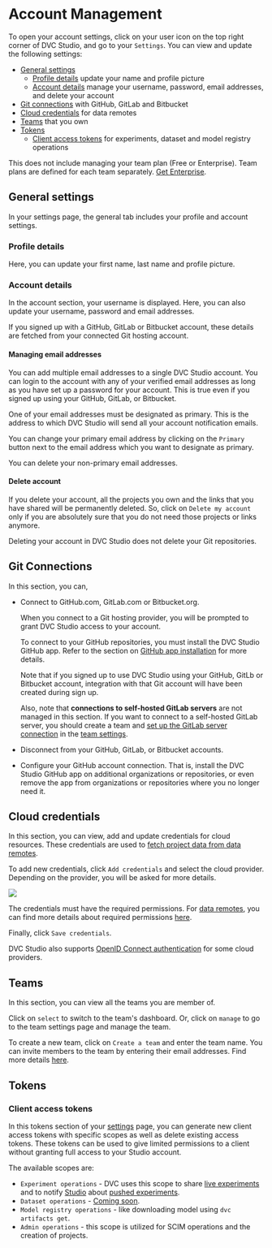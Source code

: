 # Account Management

To open your account settings, click on your user icon on the top right corner
of DVC Studio, and go to your `Settings`. You can view and update the following
settings:

- [General settings](#general-settings)
  - [Profile details](#profile-details) update your name and profile picture
  - [Account details](#account-details) manage your username, password, email
    addresses, and delete your account
- [Git connections](#git-connections) with GitHub, GitLab and Bitbucket
- [Cloud credentials](#cloud-credentials) for data remotes
- [Teams](#teams) that you own
- [Tokens](#tokens)
  - [Client access tokens](#client-access-tokens) for experiments, dataset and
    model registry operations

<admon>

This does not include managing your team plan (Free or Enterprise). Team plans
are defined for each team separately.
[Get Enterprise](/doc/studio/user-guide/team-collaboration#get-enterprise).

</admon>

## General settings

In your settings page, the general tab includes your profile and account
settings.

### Profile details

Here, you can update your first name, last name and profile picture.

### Account details

In the account section, your username is displayed. Here, you can also update
your username, password and email addresses.

<admon>

If you signed up with a GitHub, GitLab or Bitbucket account, these details are
fetched from your connected Git hosting account.

</admon>

#### Managing email addresses

You can add multiple email addresses to a single DVC Studio account. You can
login to the account with any of your verified email addresses as long as you
have set up a password for your account. This is true even if you signed up
using your GitHub, GitLab, or Bitbucket.

One of your email addresses must be designated as primary. This is the address
to which DVC Studio will send all your account notification emails.

You can change your primary email address by clicking on the `Primary` button
next to the email address which you want to designate as primary.

You can delete your non-primary email addresses.

#### Delete account

If you delete your account, all the projects you own and the links that you have
shared will be permanently deleted. So, click on `Delete my account` only if you
are absolutely sure that you do not need those projects or links anymore.

<admon>

Deleting your account in DVC Studio does not delete your Git repositories.

</admon>

## Git Connections

In this section, you can,

- Connect to GitHub.com, GitLab.com or Bitbucket.org.

  When you connect to a Git hosting provider, you will be prompted to grant DVC
  Studio access to your account.

  To connect to your GitHub repositories, you must install the DVC Studio GitHub
  app. Refer to the section on
  [GitHub app installation](/doc/studio/user-guide/git-integrations/github-app)
  for more details.

  Note that if you signed up to use DVC Studio using your GitHub, GitLb or
  Bitbucket account, integration with that Git account will have been created
  during sign up.

  Also, note that **connections to self-hosted GitLab servers** are not managed
  in this section. If you want to connect to a self-hosted GitLab server, you
  should create a team and
  [set up the GitLab server connection](/doc/studio/user-guide/git-integrations/custom-gitlab-server)
  in the [team settings].

- Disconnect from your GitHub, GitLab, or Bitbucket accounts.
- Configure your GitHub account connection. That is, install the DVC Studio
  GitHub app on additional organizations or repositories, or even remove the app
  from organizations or repositories where you no longer need it.

[team settings]: /doc/studio/user-guide/team-collaboration/teams#settings

## Cloud credentials

In this section, you can view, add and update credentials for cloud resources.
These credentials are used to
[fetch project data from data remotes](/doc/studio/user-guide/experiments/configure-a-project#data-remotes--cloud-storage-credentials).

To add new credentials, click `Add credentials` and select the cloud provider.
Depending on the provider, you will be asked for more details.

![](https://static.iterative.ai/img/studio/s3_remote_settings_v2.png)

The credentials must have the required permissions. For
[data remotes](/doc/studio/user-guide/experiments/configure-a-project#data-remotes--cloud-storage-credentials),
you can find more details about required permissions [here][data remote].

[data remote]: /doc/user-guide/data-management/remote-storage
[settings]: https://studio.iterative.ai/user/_/settings

Finally, click `Save credentials`.

<admon type="tip">

DVC Studio also supports
[OpenID Connect authentication](/doc/studio/user-guide/openid-connect) for some
cloud providers.

</admon>

## Teams

In this section, you can view all the teams you are member of.

Click on `select` to switch to the team's dashboard. Or, click on `manage` to go
to the team settings page and manage the team.

To create a new team, click on `Create a team` and enter the team name. You can
invite members to the team by entering their email addresses. Find more details
[here](/doc/studio/user-guide/team-collaboration#create-a-team).

## Tokens

### Client access tokens

In this tokens section of your [settings] page, you can generate new client
access tokens with specific scopes as well as delete existing access tokens.
These tokens can be used to give limited permissions to a client without
granting full access to your Studio account.

The available scopes are:

- `Experiment operations` - DVC uses this scope to share [live experiments] and
  to notify [Studio](https://studio.iterative.ai/) about [pushed experiments].
- `Dataset operations` - [Coming soon](https://cloud.dvc.ai).
- `Model registry operations` - like downloading model using
  `dvc artifacts get`.
- `Admin operations` - this scope is utilized for SCIM operations and the
  creation of projects.

[live experiments]:
  /doc/studio/user-guide/projects-and-experiments/live-metrics-and-plots
[pushed experiments]: /doc/start/experiments/experiment-collaboration#sharing
[dvc]: /doc
[dvclive]: /doc/dvclive
